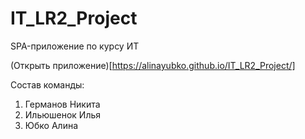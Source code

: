 # IT_LR2_Project
SPA-приложение по курсу ИТ

(Открыть приложение)[https://alinayubko.github.io/IT_LR2_Project/]

Состав команды:
  1. Германов Никита
  2. Ильюшенок Илья
  3. Юбко Алина
  
